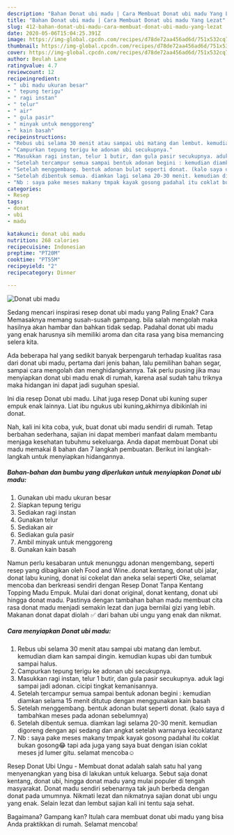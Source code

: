 ```yaml
---
description: "Bahan Donat ubi madu | Cara Membuat Donat ubi madu Yang Lezat"
title: "Bahan Donat ubi madu | Cara Membuat Donat ubi madu Yang Lezat"
slug: 412-bahan-donat-ubi-madu-cara-membuat-donat-ubi-madu-yang-lezat
date: 2020-05-06T15:04:25.391Z
image: https://img-global.cpcdn.com/recipes/d78de72aa456ad6d/751x532cq70/donat-ubi-madu-foto-resep-utama.jpg
thumbnail: https://img-global.cpcdn.com/recipes/d78de72aa456ad6d/751x532cq70/donat-ubi-madu-foto-resep-utama.jpg
cover: https://img-global.cpcdn.com/recipes/d78de72aa456ad6d/751x532cq70/donat-ubi-madu-foto-resep-utama.jpg
author: Beulah Lane
ratingvalue: 4.7
reviewcount: 12
recipeingredient:
- " ubi madu ukuran besar"
- " tepung terigu"
- " ragi instan"
- " telur"
- " air"
- " gula pasir"
- " minyak untuk menggoreng"
- " kain basah"
recipeinstructions:
- "Rebus ubi selama 30 menit atau sampai ubi matang dan lembut. kemudian diam kan sampai dingin. kemudian kupas ubi dan tumbuk sampai halus."
- "Campurkan tepung terigu ke adonan ubi secukupnya."
- "Masukkan ragi instan, telur 1 butir, dan gula pasir secukupnya. aduk lagi sampai jadi adonan. cicipi tingkat kemanisannya."
- "Setelah tercampur semua sampai bentuk adonan begini : kemudian diamkan selama 15 menit ditutup dengan menggunakan kain basah"
- "Setelah menggembang. bentuk adonan bulat seperti donat. (kalo saya d tambahkan meses pada adonan sebelumnya)"
- "Setelah dibentuk semua. diamkan lagi selama 20-30 menit. kemudian digoreng dengan api sedang dan angkat setelah warnanya kecoklatanz"
- "Nb : saya pake meses makany tmpak kayak gosong padahal itu coklat bukan gosong😂 tapi ada juga yang saya buat dengan isian coklat meses jd lumer gitu. selamat mencoba☺️"
categories:
- Resep
tags:
- donat
- ubi
- madu

katakunci: donat ubi madu 
nutrition: 268 calories
recipecuisine: Indonesian
preptime: "PT20M"
cooktime: "PT55M"
recipeyield: "2"
recipecategory: Dinner

---
```



![Donat ubi madu](https://img-global.cpcdn.com/recipes/d78de72aa456ad6d/751x532cq70/donat-ubi-madu-foto-resep-utama.jpg)

Sedang mencari inspirasi resep donat ubi madu yang Paling Enak? Cara Memasaknya memang susah-susah gampang. bila salah mengolah maka hasilnya akan hambar dan bahkan tidak sedap. Padahal donat ubi madu yang enak harusnya sih memiliki aroma dan cita rasa yang bisa memancing selera kita.

Ada beberapa hal yang sedikit banyak berpengaruh terhadap kualitas rasa dari donat ubi madu, pertama dari jenis bahan, lalu pemilihan bahan segar, sampai cara mengolah dan menghidangkannya. Tak perlu pusing jika mau menyiapkan donat ubi madu enak di rumah, karena asal sudah tahu triknya maka hidangan ini dapat jadi suguhan spesial.

Ini dia resep Donat ubi madu. Lihat juga resep Donat ubi kuning super empuk enak lainnya. Liat ibu ngukus ubi kuning,akhirnya dibikinlah ini donat.


Nah, kali ini kita coba, yuk, buat donat ubi madu sendiri di rumah. Tetap berbahan sederhana, sajian ini dapat memberi manfaat dalam membantu menjaga kesehatan tubuhmu sekeluarga. Anda dapat membuat Donat ubi madu memakai 8 bahan dan 7 langkah pembuatan. Berikut ini langkah-langkah untuk menyiapkan hidangannya.

<!--inarticleads1-->

##### Bahan-bahan dan bumbu yang diperlukan untuk menyiapkan Donat ubi madu:

1. Gunakan  ubi madu ukuran besar
1. Siapkan  tepung terigu
1. Sediakan  ragi instan
1. Gunakan  telur
1. Sediakan  air
1. Sediakan  gula pasir
1. Ambil  minyak untuk menggoreng
1. Gunakan  kain basah


Namun perlu kesabaran untuk menunggu adonan mengembang, seperti resep yang dibagikan oleh Food and Wine..donat kentang, donat ubi jalar, donat labu kuning, donat isi cokelat dan aneka selai seperti Oke, selamat mencoba dan berkreasi sendiri dengan Resep Donat Tanpa Kentang Topping Madu Empuk. Mulai dari donat original, donat kentang, donat ubi hingga donat madu. Pastinya dengan tambahan bahan madu membuat cita rasa donat madu menjadi semakin lezat dan juga bernilai gizi yang lebih. Makanan donat dapat diolah ✅ dari bahan ubi ungu yang enak dan nikmat. 

<!--inarticleads2-->

##### Cara menyiapkan Donat ubi madu:

1. Rebus ubi selama 30 menit atau sampai ubi matang dan lembut. kemudian diam kan sampai dingin. kemudian kupas ubi dan tumbuk sampai halus.
1. Campurkan tepung terigu ke adonan ubi secukupnya.
1. Masukkan ragi instan, telur 1 butir, dan gula pasir secukupnya. aduk lagi sampai jadi adonan. cicipi tingkat kemanisannya.
1. Setelah tercampur semua sampai bentuk adonan begini : kemudian diamkan selama 15 menit ditutup dengan menggunakan kain basah
1. Setelah menggembang. bentuk adonan bulat seperti donat. (kalo saya d tambahkan meses pada adonan sebelumnya)
1. Setelah dibentuk semua. diamkan lagi selama 20-30 menit. kemudian digoreng dengan api sedang dan angkat setelah warnanya kecoklatanz
1. Nb : saya pake meses makany tmpak kayak gosong padahal itu coklat bukan gosong😂 tapi ada juga yang saya buat dengan isian coklat meses jd lumer gitu. selamat mencoba☺️


Resep Donat Ubi Ungu - Membuat donat adalah salah satu hal yang menyenangkan yang bisa di lakukan untuk keluarga. Sebut saja donat kentang, donat ubi, hingga donat madu yang mulai populer di tengah masyarakat. Donat madu sendiri sebenarnya tak jauh berbeda dengan donat pada umumnya. Nikmati lezat dan nikmatnya sajian donat ubi ungu yang enak. Selain lezat dan lembut sajian kali ini tentu saja sehat. 

Bagaimana? Gampang kan? Itulah cara membuat donat ubi madu yang bisa Anda praktikkan di rumah. Selamat mencoba!
